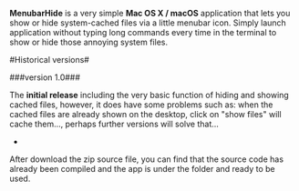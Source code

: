 **MenubarHide** is a very simple **Mac OS X / macOS** application that lets you show or hide system-cached files via a little menubar icon. Simply launch application without typing long commands every time in the terminal to show or hide those annoying system files.

#Historical versions#

###version 1.0###

The **initial release** including the very basic function of hiding and showing cached files, however, it does have some problems such as:
when the cached files are already shown on the desktop, click on "show files" will cache them..., perhaps further versions will solve that...

-
After download the zip source file, you can find that the source code has already been compiled and the app is under the folder and ready to be used.